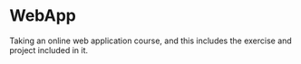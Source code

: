 # WebApp
Taking an online web application course, and this includes the exercise and project included in it.
